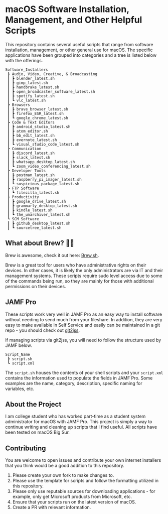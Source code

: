 # macOS Software Installation, Management, and Other Helpful Scripts

This repository contains several useful scripts that range from software installation, management, or other general use for macOS. The specific applications have been grouped into categories and a tree is listed below with the offerings. 

```
Software_Installers
 ┣ Audio, Video, Creative, & Broadcasting
 ┃ ┣ blender_latest.sh
 ┃ ┣ gimp_latest.sh
 ┃ ┣ handbrake_latest.sh
 ┃ ┣ open_broadcaster_software_latest.sh
 ┃ ┣ spotify_latest.sh
 ┃ ┗ vlc_latest.sh
 ┣ Browsers
 ┃ ┣ brave_browser_latest.sh
 ┃ ┣ firefox_ESR_latest.sh
 ┃ ┗ google_chrome_latest.sh
 ┣ Code & Text Editors
 ┃ ┣ android_studio_latest.sh
 ┃ ┣ atom_editor.sh
 ┃ ┣ bb_edit_latest.sh
 ┃ ┣ evernote_latest.sh
 ┃ ┗ visual_studio_code_latest.sh
 ┣ Communication
 ┃ ┣ discord_latest.sh
 ┃ ┣ slack_latest.sh
 ┃ ┣ whatsapp_desktop_latest.sh
 ┃ ┗ zoom_video_conferencing_latest.sh
 ┣ Developer Tools
 ┃ ┣ postman_latest.sh
 ┃ ┣ raspberry_pi_imager_latest.sh
 ┃ ┗ suspicious_package_latest.sh
 ┣ FTP Software
 ┃ ┗ filezilla_latest.sh
 ┣ Productivity
 ┃ ┣ google_drive_latest.sh
 ┃ ┣ grammarly_desktop_latest.sh
 ┃ ┣ kindle_latest.sh
 ┃ ┗ the_unarchiver_latest.sh
 ┗ SCM Software
 ┃ ┣ github_desktop_latest.sh
 ┃ ┗ sourcetree_latest.sh

```

## What about Brew? 🍺🍺
Brew is awesome, check it out here: [Brew.sh](https://brew.sh).

Brew is a great tool for users who have administrative rights on their devices. In other cases, it is likely the only administrators are via IT and their management systems. These scripts require sudo level access due to some of the commands being run, so they are mainly for those with additional permissions on their devices. 

## JAMF Pro
These scripts work very well in JAMF Pro as an easy way to install software without needing to send much from your fileshare. In addition, they are very easy to make available in Self Service and easily can be maintained in a git repo - you should check out [git2jss](https://marketplace.jamf.com/details/git2jss/).

If managing scripts via git2jss, you will need to follow the structure used by JAMF below. 

```
Script_Name
 ┣ script.sh
 ┗ script.xml
```
The `script.sh` houses the contents of your shell scripts and your `script.xml` contains the information used to populate the fields in JAMF Pro. Some examples are the name, category, description, specific naming for variables, etc. 

## About the Project
I am college student who has worked part-time as a student system administrator for macOS with JAMF Pro. This project is simply a way to continue writing and cleaning up scripts that I find useful. All scripts have been tested on macOS Big Sur.

## Contributing
You are welcome to open issues and contribute your own internet installers that you think would be a good addition to this repository. 

1. Please create your own fork to make changes to. 
2. Please use the template for scripts and follow the formatting utilized in this repository.
3. Please only use reputable sources for downloading applications - for example, only get Microsoft products from Microsoft, etc. 
4. Ensure that your scripts run on the latest version of macOS.
5. Create a PR with relevant information.